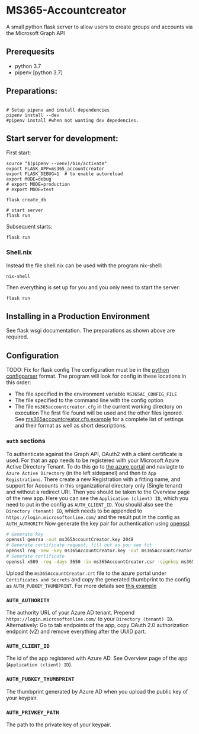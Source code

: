 # MS365-Accountcreator
A small python flask server to allow users to create groups and accounts via the Microsoft Graph API

## Prerequesits
- python 3.7
- pipenv [python 3.7]

## Preparations:
```shell

# Setup pipenv and install dependencies
pipenv install --dev
#pipenv install #when not wanting dev depedencies.
```

## Start server for development:

First start:
```shell
source "$(pipenv --venv)/bin/activate"
export FLASK_APP=ms365_accountcreator
export FLASK_DEBUG=1  # to enable autoreload
export MODE=debug
# export MODE=production
# export MODE=test

flask create_db

# start server
flask run
```

Subsequent starts:
```shell
flask run
```

### Shell.nix

Instead the file shell.nix can be used with the program nix-shell:
```shell
nix-shell
```
Then everything is set up for you and you only need to start the server:
```shell
flask run
```

## Installing in a Production Environment
See flask wsgi documentation. The preparations as shown above are required.


## Configuration
TODO: Fix for flask config
The configuration must be in the [python configparser](https://docs.python.org/3.6/library/configparser.html) format.
The program will look for config in these locations in this order: 
 * The file specified in the environment variable `MS365AC_CONFIG_FILE`
 * The file specified to the command line with the config option
 * The file `ms365accountcreator.cfg` in the current working directory on execution
The first file found will be used and the other files ignored.
See [ms365accountcreator.cfg.example](ms365accountcreator.cfg.example) for a complete list of settings and their format as well as short descriptions.

### `auth` sections
To authenticate against the Graph API, OAuth2 with a client certificate is used.
For that an app needs to be registered with your Microsoft Azure Active Directory Tenant.
To do this go to [the azure portal](portal.azure.com) and naviagte to `Azure Active Directory` (in the left sidepanel) and then to `App Registrations`.
There create a new Registration with a fitting name, and support for Accounts in this organizational directory only (Single tenant) and without a redirect URI. 
Then you should be taken to the Overview page of the new app.
Here you can see the `Application (client) ID`, which you need to put in the config as `AUTH_CLIENT_ID`.
You should also see the `Directory (tenant) ID`, which needs to be appended to `https://login.microsoftonline.com/` and the result put in the config as `AUTH_AUTHORITY`
Now generate the key pair for authentication using [openssl](https://www.openssl.org/):
``` bash
# Generate key
openssl genrsa -out ms365AccountCreator.key 2048
# Generate certificate request, fill out as you see fit
openssl req -new -key ms365AccountCreator.key -out ms365AccountCreator.csr
# Generate certificate
openssl x509 -req -days 3650 -in ms365AccountCreator.csr -signkey ms365AccountCreator.key -out ms365AccountCreator.crt
```
Upload the `ms365AccountCreator.crt` file to the azure portal under `Certificates and Secrets` and copy the generated thumbprint to the config as `AUTH_PUBKEY_THUMBPRINT`.
For more details see [this example](https://github.com/Azure-Samples/ms-identity-python-daemon/tree/master/2-Call-MsGraph-WithCertificate)
### `AUTH_AUTHORITY`
The authority URL of your Azure AD tenant. Prepend `https://login.microsoftonline.com/` to your `Directory (tenant) ID`.
Alternatively: Go to tab endpoints of the app, copy OAuth 2.0 authorization endpoint (v2) and remove everything after the UUID part.
### `AUTH_CLIENT_ID`
The id of the app registered with Azure AD. See Overview page of the app (`Application (client) ID`).
### `AUTH_PUBKEY_THUMBPRINT`
The thumbprint generated by Azure AD when you upload the public key of your keypair.
### `AUTH_PRIVKEY_PATH`
The path to the private key of your keypair.